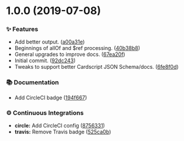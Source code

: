 # 1.0.0 (2019-07-08)


### ✨ Features

* Add better output. ([a00a31e](https://github.com/wmfs/json-schema-markdown-a-tron/commit/a00a31e))
* Beginnings of allOf and $ref processing. ([40b38b8](https://github.com/wmfs/json-schema-markdown-a-tron/commit/40b38b8))
* General upgrades to improve docs. ([67ea20f](https://github.com/wmfs/json-schema-markdown-a-tron/commit/67ea20f))
* Initial commit. ([92dc243](https://github.com/wmfs/json-schema-markdown-a-tron/commit/92dc243))
* Tweaks to support better Cardscript JSON Schema/docs. ([6fe8f0d](https://github.com/wmfs/json-schema-markdown-a-tron/commit/6fe8f0d))


### 📚 Documentation

* Add CircleCI badge ([194f667](https://github.com/wmfs/json-schema-markdown-a-tron/commit/194f667))


### ⚙️ Continuous Integrations

* **circle:** Add CircleCI config ([8756331](https://github.com/wmfs/json-schema-markdown-a-tron/commit/8756331))
* **travis:** Remove Travis badge ([525ca0b](https://github.com/wmfs/json-schema-markdown-a-tron/commit/525ca0b))
